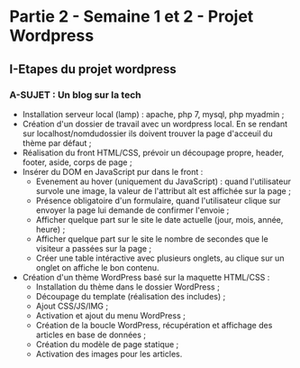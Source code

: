 # Partie 2 - Semaine 1 et 2 - Projet Wordpress

## I-Etapes du projet wordpress

### A-SUJET : Un blog sur la tech

* Installation serveur local (lamp) : apache, php 7, mysql, php myadmin ;
* Création d'un dossier de travail avec un wordpress local. En se rendant sur localhost/nomdudossier ils doivent trouver la page d'acceuil du thème par défaut ;
* Réalisation du front HTML/CSS, prévoir un découpage propre, header, footer, aside, corps de page ;
* Insérer du DOM en JavaScript pur dans le front :
  * Evenement au hover (uniquement du JavaScript) : quand l'utilisateur survole une image, la valeur de l'attribut alt est affichée sur la page ;
  * Présence obligatoire d'un formulaire, quand l'utilisateur clique sur envoyer la page lui demande de confirmer l'envoie ;
  * Afficher quelque part sur le site le date actuelle (jour, mois, année, heure) ;
  * Afficher quelque part sur le site le nombre de secondes que le visiteur a passées sur la page ;
  * Créer une table intéractive avec plusieurs onglets, au clique sur un onglet on affiche le bon contenu.
* Création d'un thème WordPress basé sur la maquette HTML/CSS :
  * Installation du thème dans le dossier WordPress ;
  * Découpage du template (réalisation des includes) ;
  * Ajout CSS/JS/IMG ;
  * Activation et ajout du menu WordPress ;
  * Création de la boucle WordPress, récupération et affichage des articles en base de données ;
  * Création du modèle de page statique ;
  * Activation des images pour les articles.

